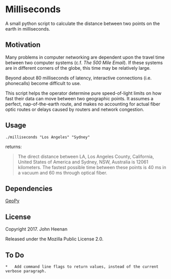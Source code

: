# Milliseconds
A small python script to calculate the distance between two points on the earth in milliseconds.

## Motivation
Many problems in computer networking are dependent upon the travel time between two computer systems (c.f. *The 500 Mile Email*). If these systems are in different corners of the globe, this time may be relatively large. 

Beyond about 80 milliseconds of latency, interactive connections (i.e. phonecalls) become difficult to use.

This script helps the operator determine pure speed-of-light limits on how fast their data can move between two geographic points. It assumes a perfect, nap-of-the-earth route, and makes no accounting for actual fiber optic routes or delays caused by routers and network congestion.

## Usage
`./milliseconds "Los Angeles" "Sydney"`

returns:
> The direct distance between LA, Los Angeles County, California, United States of America and Sydney, NSW, Australia is 12061 kilometers. The fastest possible time between these points is 40 ms in a vacuum and 60 ms through optical fiber.

## Dependencies
[GeoPy](https://pypi.python.org/pypi/geopy)

## License
Copyright 2017. John Heenan

Released under the Mozilla Public License 2.0.

## To Do
    *   Add command line flags to return values, instead of the current verbose paragraph.
